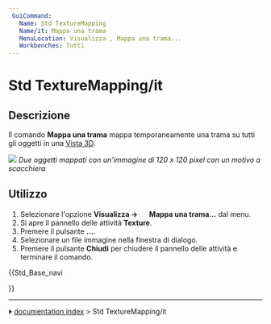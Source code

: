 ```yaml
---
 GuiCommand:
   Name: Std TextureMapping
   Name/it: Mappa una trama
   MenuLocation: Visualizza , Mappa una trama...
   Workbenches: Tutti
---
```


# Std TextureMapping/it



## Descrizione

Il comando **Mappa una trama** mappa temporaneamente una trama su tutti gli oggetti in una [Vista 3D](3D_view/it.md).

![](images/Std_TextureMapping_example.png ) 
*Due oggetti mappati con un'immagine di 120 x 120 pixel con un motivo a scacchiera*



## Utilizzo

1.  Selezionare l\'opzione **Visualizza → <img src="images/Std_TextureMapping.svg" width=16px> Mappa una trama...** dal menu.
2.  Si apre il pannello delle attività **Texture**.
3.  Premere il pulsante **...**.
4.  Selezionare un file immagine nella finestra di dialogo.
5.  Premere il pulsante **Chiudi** per chiudere il pannello delle attività e terminare il comando.





{{Std_Base_navi

}}



---
⏵ [documentation index](../README.md) > Std TextureMapping/it
